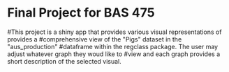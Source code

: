 # Final Project for BAS 475
#This project is a shiny app that provides various visual representations of provides a
#comprehensive view of the "Pigs" dataset in the "aus_production" 
#dataframe within the regclass package. The user may adjust whatever graph they woud like to
#view and each graph provides a short description of the selected visual. 
